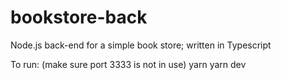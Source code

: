 # bookstore-back
Node.js back-end for a simple book store; written in Typescript

To run: 
(make sure port 3333 is not in use)
yarn
yarn dev
